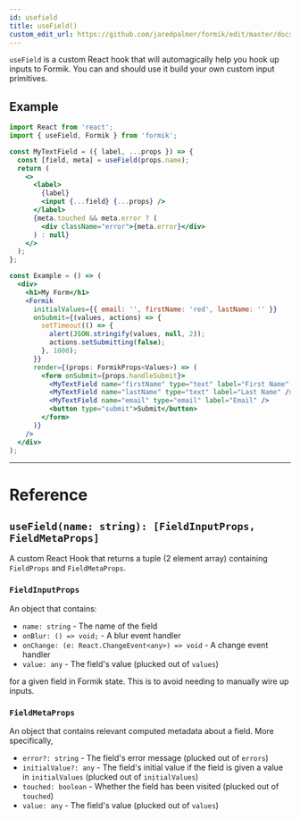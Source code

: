 ```yaml
---
id: usefield
title: useField()
custom_edit_url: https://github.com/jaredpalmer/formik/edit/master/docs/api/usefield.md
---
```


`useField` is a custom React hook that will automagically help you hook up inputs to Formik. You can and should use it build your own custom input primitives.

## Example

```jsx
import React from 'react';
import { useField, Formik } from 'formik';

const MyTextField = ({ label, ...props }) => {
  const [field, meta] = useField(props.name);
  return (
    <>
      <label>
        {label}
        <input {...field} {...props} />
      </label>
      {meta.touched && meta.error ? (
        <div className="error">{meta.error}</div>
      ) : null}
    </>
  );
};

const Example = () => (
  <div>
    <h1>My Form</h1>
    <Formik
      initialValues={{ email: '', firstName: 'red', lastName: '' }}
      onSubmit={(values, actions) => {
        setTimeout(() => {
          alert(JSON.stringify(values, null, 2));
          actions.setSubmitting(false);
        }, 1000);
      }}
      render={(props: FormikProps<Values>) => (
        <form onSubmit={props.handleSubmit}>
          <MyTextField name="firstName" type="text" label="First Name" />
          <MyTextField name="lastName" type="text" label="Last Name" />
          <MyTextField name="email" type="email" label="Email" />
          <button type="submit">Submit</button>
        </form>
      )}
    />
  </div>
);
```

---

# Reference

## `useField(name: string): [FieldInputProps, FieldMetaProps]`

A custom React Hook that returns a tuple (2 element array) containing `FieldProps` and `FieldMetaProps`.

### `FieldInputProps`

An object that contains:

* `name: string` - The name of the field
* `onBlur: () => void;` - A blur event handler
* `onChange: (e: React.ChangeEvent<any>) => void` - A change event handler
* `value: any` - The field's value (plucked out of `values`)

for a given field in Formik state. This is to avoid needing to manually wire up inputs.

### `FieldMetaProps`

An object that contains relevant computed metadata about a field. More specifically,

* `error?: string` - The field's error message (plucked out of `errors`)
* `initialValue?: any` - The field's initial value if the field is given a value in `initialValues` (plucked out of `initialValues`)
* `touched: boolean` - Whether the field has been visited (plucked out of `touched`)
* `value: any` - The field's value (plucked out of `values`)
